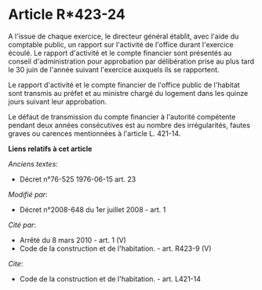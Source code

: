 # Article R*423-24

A l'issue de chaque exercice, le directeur général établit, avec l'aide du comptable public, un rapport sur l'activité de
l'office durant l'exercice écoulé. Le rapport d'activité et le compte financier sont présentés au conseil d'administration
pour approbation par délibération prise au plus tard le 30 juin de l'année suivant l'exercice auxquels ils se rapportent. 

Le rapport d'activité et le compte financier de l'office public de l'habitat sont transmis au préfet et au ministre chargé du
logement dans les quinze jours suivant leur approbation. 

Le défaut de transmission du compte financier à l'autorité compétente pendant deux années consécutives est au nombre des
irrégularités, fautes graves ou carences mentionnées à l'article L. 421-14.

**Liens relatifs à cet article**

_Anciens textes_:

  - Décret n°76-525 1976-06-15 art. 23

_Modifié par_:

  - Décret n°2008-648 du 1er juillet 2008 - art. 1

_Cité par_:

  - Arrêté du 8 mars 2010 - art. 1 (V)
  - Code de la construction et de l'habitation. - art. R423-9 (V)

_Cite_:

  - Code de la construction et de l'habitation. - art. L421-14
